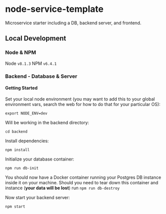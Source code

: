 # node-service-template
Microservice starter including a DB, backend server, and frontend.

## Local Development
### Node & NPM
Node `v8.1.3`
NPM `v6.4.1`

### Backend - Database & Server
#### Getting Started
Set your local node environment (you may want to add this to your global environment vars, search the web for how to do that for your particular OS):
```
export NODE_ENV=dev
```
Will be working in the backend directory:
```
cd backend
```
Install dependencies:
```
npm install
```
Initialize your database container:
```
npm run db-init
```
You should now have a  Docker container running your Postgres DB instance inside it on your machine. 
Should you need to tear down this container and instance (**your data will be lost**) run `npm run db-destroy`

Now start your backend server:
```
npm start
```
